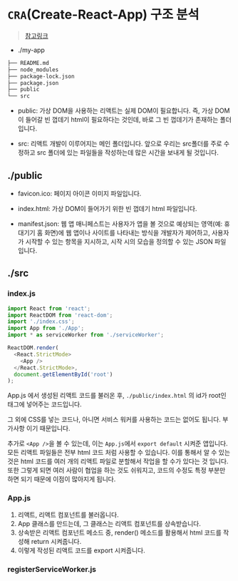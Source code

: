 # `CRA`(Create-React-App) 구조 분석
> [참고링크](https://medium.com/wasd/%EA%B8%B0%EC%B4%88%EB%B6%80%ED%84%B0-%EB%B0%B0%EC%9A%B0%EB%8A%94-react-part-3-a76a727447d3)

- ./my-app
```bash
├── README.md
├── node_modules
├── package-lock.json
├── package.json
├── public
└── src
```

- public: 가상 DOM을 사용하는 리액트는 실제 DOM이 필요합니다. 즉, 가상 DOM이 들어갈 빈 껍데기 html이 필요하다는 것인데, 바로 그 빈 껍데기가 존재하는 폴더입니다.

- src: 리액트 개발이 이루어지는 메인 폴더입니다. 앞으로 우리는 src폴더를 주로 수정하고 src 폴더에 있는 파일들을 작성하는데 많은 시간을 보내게 될 것입니다.

## ./public

- favicon.ico: 페이지 아이콘 이미지 파일입니다.

- index.html: 가상 DOM이 들어가기 위한 빈 껍데기 html 파일입니다.

- manifest.json: 웹 앱 매니페스트는 사용자가 앱을 볼 것으로 예상되는
영역(예: 휴대기기 홈 화면)에 웹 앱이나 사이트를 나타내는 방식을
개발자가 제어하고, 사용자가 시작할 수 있는 항목을 지시하고, 시작 시의 모습을 정의할 수 있는 JSON 파일 입니다.

## ./src

### index.js
```js
import React from 'react';
import ReactDOM from 'react-dom';
import './index.css';
import App from './App';
import * as serviceWorker from './serviceWorker';

ReactDOM.render(
  <React.StrictMode>
    <App />
  </React.StrictMode>,
  document.getElementById('root')
);

```

App.js 에서 생성된 리액트 코드를 불러온 후, `./public/index.html` 의 id가 root인 태그에 넣어주는 코드입니다.

그 외에 CSS를 넣는 코드나, 아니면 서비스 워커를 사용하는 코드는 없어도 됩니다. 부가사항 이기 때문입니다.

추가로 `<App />`을 볼 수 있는데, 이는 `App.js`에서 `export default` 시켜준 앱입니다. 모든 리액트 파일들은 전부 html 코드 처럼 사용할 수 있습니다. 이를 통해서 알 수 있는 것은 html 코드를 여러 개의 리액트 파일로 분할해서 작업을 할 수가 있다는 것 입니다. 또한 그렇게 되면 여러 사람이 협업을 하는 것도 쉬워지고, 코드의 수정도 특정 부분만 하면 되기 때문에 이점이 많아지게 됩니다.

### App.js

1. 리액트, 리액트 컴포넌트를 불러옵니다.
2. App 클래스를 만드는데, 그 클래스는 리액트 컴포넌트를 상속받습니다.
3. 상속받은 리액트 컴포넌트 메소드 중, render() 메소드를 활용해서 html 코드를 작성해 return 시켜줍니다.
4. 이렇게 작성된 리액트 코드를 export 시켜줍니다.

### registerServiceWorker.js